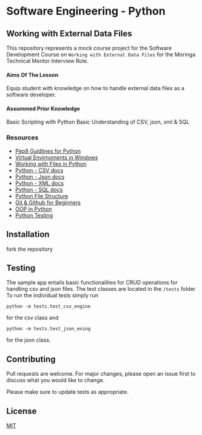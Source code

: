 # Software Engineering - Python

## Working with External Data Files

This repository represents a mock course project for the Software Development Course on `Working with External Data Files` for the Moringa Technical Mentor Interview Role.

#### Aims Of The Lesson
Equip student with knowledge on how to handle external data files as a software developer.

#### Assummed Prior Knowledge
Basic Scripting with Python
Basic Understanding of CSV, json, xml & SQL

### Resources
- [Pep8 Guidlines for Python](https://peps.python.org/pep-0008/)
- [Virtual Envirnoments in Windows](how-to-setup-a-python-virtual-environment-on-windows-10/)
- [Working with Files in Python](https://docs.python.org/3/tutorial/inputoutput.html)
- [Python - CSV docs](https://docs.python.org/3/library/csv.html)
- [Python - Json docs](https://docs.python.org/3/library/json.html)
- [Python - XML docs](https://docs.python.org/3/library/xml.etree.elementtree.html)
- [Python - SQL docs](https://docs.python.org/3/library/sqlite3.html)
- [Python File Structure](https://docs.python-guide.org/writing/structure/)
- [Git & Github for Beginners](https://www.freecodecamp.org/news/git-and-github-for-beginners/)
- [OOP in Python](https://realpython.com/python3-object-oriented-programming/)
- [Python Testing](https://realpython.com/python-testing/)


## Installation
fork the repository


## Testing
The sample app entails basic functionalities for CRUD operations for handling csv and json files.
The test classes are located in the `/tests` folder
To run the individual tests simply run

```
python -m tests.test_csv_engine
```
for the csv class and

```
python -m tests.test_json_ening
```
for the json class.


## Contributing
Pull requests are welcome. For major changes, please open an issue first to discuss what you would like to change.

Please make sure to update tests as appropriate.

## License
[MIT](https://choosealicense.com/licenses/mit/)